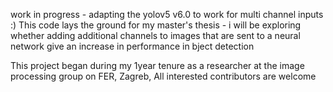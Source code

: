 work in progress - adapting the yolov5 v6.0 to work for multi channel inputs :)
This code lays the ground for my master's thesis - i will be exploring whether adding additional channels to images that are sent to a neural network give an increase in performance in bject detection


This project began during my 1year tenure as a researcher at the image processing group on FER, Zagreb, All interested contributors are welcome
